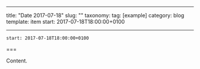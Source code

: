 
---
title: "Date 2017-07-18"
slug: ""
taxonomy:
tag: [example]
category: blog
template: item
start: 2017-07-18T18:00:00+0100

---

``start: 2017-07-18T18:00:00+0100``

===

Content.
